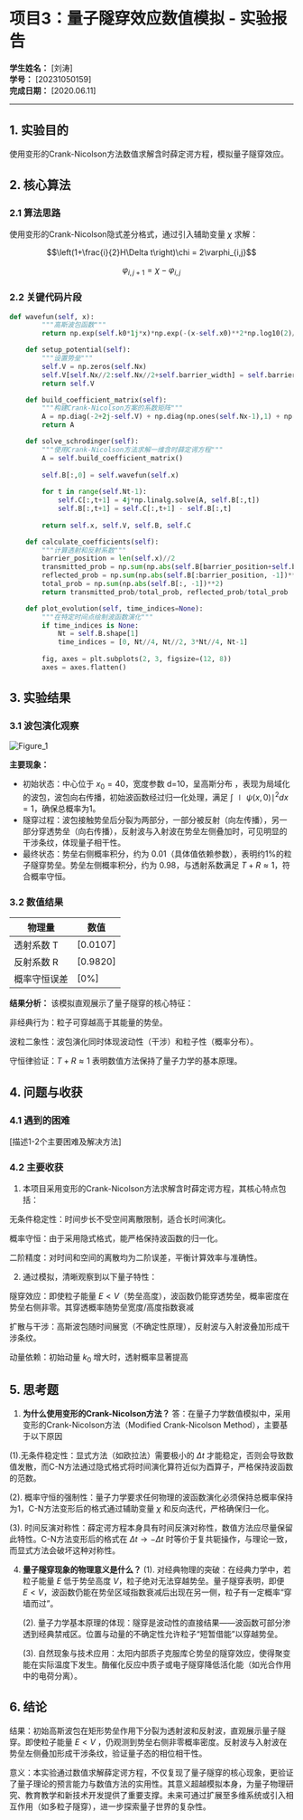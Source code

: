# 项目3：量子隧穿效应数值模拟 - 实验报告

**学生姓名：** [刘涛]  
**学号：** [20231050159]  
**完成日期：** [2020.06.11]  

---

## 1. 实验目的

使用变形的Crank-Nicolson方法数值求解含时薛定谔方程，模拟量子隧穿效应。

## 2. 核心算法

### 2.1 算法思路

使用变形的Crank-Nicolson隐式差分格式，通过引入辅助变量 $\chi$ 求解：

$$\left(1+\frac{i}{2}H\Delta t\right)\chi = 2\varphi_{i,j}$$

$$\varphi_{i,j+1} = \chi - \varphi_{i,j}$$

### 2.2 关键代码片段

```python
def wavefun(self, x):
        """高斯波包函数"""
        return np.exp(self.k0*1j*x)*np.exp(-(x-self.x0)**2*np.log10(2)/self.d**2)

    def setup_potential(self):
        """设置势垒"""
        self.V = np.zeros(self.Nx)
        self.V[self.Nx//2:self.Nx//2+self.barrier_width] = self.barrier_height
        return self.V

    def build_coefficient_matrix(self):
        """构建Crank-Nicolson方案的系数矩阵"""
        A = np.diag(-2+2j-self.V) + np.diag(np.ones(self.Nx-1),1) + np.diag(np.ones(self.Nx-1),-1)
        return A

    def solve_schrodinger(self):
        """使用Crank-Nicolson方法求解一维含时薛定谔方程"""
        A = self.build_coefficient_matrix()
        
        self.B[:,0] = self.wavefun(self.x)
        
        for t in range(self.Nt-1):
            self.C[:,t+1] = 4j*np.linalg.solve(A, self.B[:,t])
            self.B[:,t+1] = self.C[:,t+1] - self.B[:,t]
        
        return self.x, self.V, self.B, self.C

    def calculate_coefficients(self):
        """计算透射和反射系数"""
        barrier_position = len(self.x)//2
        transmitted_prob = np.sum(np.abs(self.B[barrier_position+self.barrier_width:, -1])**2)
        reflected_prob = np.sum(np.abs(self.B[:barrier_position, -1])**2)
        total_prob = np.sum(np.abs(self.B[:, -1])**2)
        return transmitted_prob/total_prob, reflected_prob/total_prob

    def plot_evolution(self, time_indices=None):
        """在特定时间点绘制波函数演化"""
        if time_indices is None:
            Nt = self.B.shape[1]
            time_indices = [0, Nt//4, Nt//2, 3*Nt//4, Nt-1]
        
        fig, axes = plt.subplots(2, 3, figsize=(12, 8))
        axes = axes.flatten()
```

## 3. 实验结果

### 3.1 波包演化观察

![Figure_1](https://github.com/user-attachments/assets/0fed7b4c-9ef8-4f54-b62c-63a2d9ae8106)

**主要现象：**
- 初始状态：中心位于 $x_0=40$，宽度参数 d=10，呈高斯分布 ，表现为局域化的波包，波包向右传播，初始波函数经过归一化处理，满足 $∫∣ψ(x,0)∣^2 dx=1$，确保总概率为1。
- 隧穿过程：波包接触势垒后分裂为两部分，一部分被反射（向左传播），另一部分穿透势垒（向右传播），反射波与入射波在势垒左侧叠加时，可见明显的干涉条纹，体现量子相干性。
- 最终状态：势垒右侧概率积分，约为 0.01（具体值依赖参数），表明约1%的粒子隧穿势垒。势垒左侧概率积分，约为 0.98，与透射系数满足 $T+R≈1$，符合概率守恒。

### 3.2 数值结果

| 物理量 | 数值 |
|--------|------|
| 透射系数 T | [0.0107] |
| 反射系数 R | [0.9820] |
| 概率守恒误差 | [0%] |

**结果分析：**
该模拟直观展示了量子隧穿的核心特征：

非经典行为：粒子可穿越高于其能量的势垒。

波粒二象性：波包演化同时体现波动性（干涉）和粒子性（概率分布）。

守恒律验证：$T+R≈1$ 表明数值方法保持了量子力学的基本原理。

## 4. 问题与收获

### 4.1 遇到的困难

[描述1-2个主要困难及解决方法]

### 4.2 主要收获

1. 本项目采用变形的Crank-Nicolson方法求解含时薛定谔方程，其核心特点包括：

无条件稳定性：时间步长不受空间离散限制，适合长时间演化。

概率守恒：由于采用隐式格式，能严格保持波函数的归一化。

二阶精度：对时间和空间的离散均为二阶误差，平衡计算效率与准确性。

2. 通过模拟，清晰观察到以下量子特性：

隧穿效应：即使粒子能量 $E<V$（势垒高度），波函数仍能穿透势垒，概率密度在势垒右侧非零。其穿透概率随势垒宽度/高度指数衰减

扩散与干涉：高斯波包随时间展宽（不确定性原理），反射波与入射波叠加形成干涉条纹。

动量依赖：初始动量 $k_0$ 增大时，透射概率显著提高
## 5. 思考题

1. **为什么使用变形的Crank-Nicolson方法？**
答：在量子力学数值模拟中，采用变形的Crank-Nicolson方法（Modified Crank-Nicolson Method），主要基于以下原因

(1).无条件稳定性：显式方法（如欧拉法）需要极小的 $Δt$ 才能稳定，否则会导致数值发散，而C-N方法通过隐式格式将时间演化算符近似为酉算子，严格保持波函数的范数。

(2). 概率守恒的强制性：量子力学要求任何物理的波函数演化必须保持总概率保持为1，C-N方法变形后的格式通过辅助变量 $χ$ 和反向迭代，严格确保归一化。

(3). 时间反演对称性：薛定谔方程本身具有时间反演对称性，数值方法应尽量保留此特性。C-N方法变形后的格式在 $Δt→−Δt$ 时等价于复共轭操作，与理论一致，而显式方法会破坏这种对称性。

4. **量子隧穿现象的物理意义是什么？**
   (1). 对经典物理的突破：在经典力学中，若粒子能量 $E$ 低于势垒高度 $V$，粒子绝对无法穿越势垒。量子隧穿表明，即便 $E<V$，波函数仍能在势垒区域指数衰减后出现在另一侧，粒子有一定概率“穿墙而过”。

   (2). 量子力学基本原理的体现：隧穿是波动性的直接结果——波函数可部分渗透到经典禁戒区。位置与动量的不确定性允许粒子“短暂借能”以穿越势垒。

   (3). 自然现象与技术应用：太阳内部质子克服库仑势垒的隧穿效应，使得聚变能在实际温度下发生。酶催化反应中质子或电子隧穿降低活化能（如光合作用中的电荷分离）。

## 6. 结论
结果：初始高斯波包在矩形势垒作用下分裂为透射波和反射波，直观展示量子隧穿。即使粒子能量 $E<V$ ，仍观测到势垒右侧非零概率密度。反射波与入射波在势垒左侧叠加形成干涉条纹，验证量子态的相位相干性。

意义：本实验通过数值求解薛定谔方程，不仅复现了量子隧穿的核心现象，更验证了量子理论的预言能力与数值方法的实用性。其意义超越模拟本身，为量子物理研究、教育教学和新技术开发提供了重要支撑。未来可通过扩展至多维系统或引入相互作用（如多粒子隧穿），进一步探索量子世界的复杂性。

